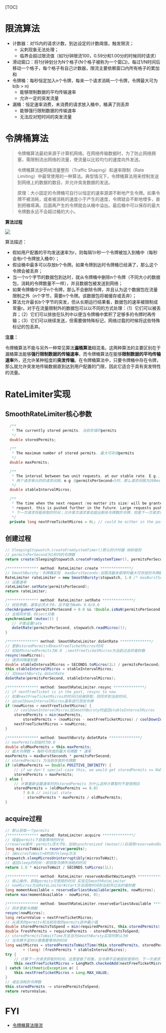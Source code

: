 [TOC]

# 限流算法

- 计数器：对1S内的请求计数，到达设定的计数阈值，触发限流；
  - 尖刺现象无法处理；
  - 临界会超过限流值（如1分钟限流100，0.59分和1.00分的时候同时请求）
- 滑动窗口：将1分钟划分为N个格子(N个格子被称为一个窗口)，每过1/N时间后移动一个格子，每个格子有自己计数器，限流主要依赖窗口内所有格子的累加和
- 令牌桶：每秒恒定加入n个令牌，每来一个请求消耗一个令牌，令牌最大可为b(b > n)
  - 能够限制数据的平均传输速率
  - 允许一定的突发流量
- 漏桶：恒定速率消费，未消费的请求放入桶中，桶满了则丢弃
  - 能够强行限制数据的传输速率
  - 无法应对短时间的突发流量

# 令牌桶算法

> 令牌桶算法最初来源于计算机网络。在网络传输数据时，为了防止网络拥塞，需限制流出网络的流量，使流量以比较均匀的速度向外发送。
>
> 令牌桶算法是网络流量整形（Traffic Shaping）和速率限制（Rate Limiting）中最常使用的一种算法。典型情况下，令牌桶算法用来控制发送到网络上的数据的数目，并允许突发数据的发送。
>
> 原理：大小固定的令牌桶可自行以恒定的速率源源不断地产生令牌。如果令牌不被消耗，或者被消耗的速度小于产生的速度，令牌就会不断地增多，直到把桶填满。后面再产生的令牌就会从桶中溢出。最后桶中可以保存的最大令牌数永远不会超过桶的大小。

**算法过程**

![](https://ws2.sinaimg.cn/large/006tNc79gy1fsxwckns0zj310k0s2go4.jpg)

算法描述：

- 假如用户配置的平均发送速率为r，则每隔1/r秒一个令牌被加入到桶中（每秒会有r个令牌放入桶中）；
- 假设桶中最多可以存放b个令牌。如果令牌到达时令牌桶已经满了，那么这个令牌会被丢弃；
- 当一个n个字节的数据包到达时，就从令牌桶中删除n个令牌（不同大小的数据包，消耗的令牌数量不一样），并且数据包被发送到网络；
- 如果令牌桶中少于n个令牌，那么不会删除令牌，并且认为这个数据包在流量限制之外（n个字节，需要n个令牌。该数据包将被缓存或丢弃）；
- 算法允许最长b个字节的突发，但从长期运行结果看，数据包的速率被限制成常量r。对于在流量限制外的数据包可以以不同的方式处理：（1）它们可以被丢弃；（2）它们可以排放在队列中以便当令牌桶中累积了足够多的令牌时再传输；（3）它们可以继续发送，但需要做特殊标记，网络过载的时候将这些特殊标记的包丢弃。

**注意：**

令牌桶算法不能与另外一种常见算法**漏桶算法**相混淆。这两种算法的主要区别在于漏桶算法能够**强行限制数据的传输速率**，而令牌桶算法在能够**限制数据的平均传输速率**外，还允许某种程度的**突发传输**。在令牌桶算法中，只要令牌桶中存在令牌，那么就允许突发地传输数据直到达到用户配置的门限，因此它适合于具有突发特性的流量。

# RateLimiter实现

## SmoothRateLimiter核心参数

```Java
  /**
   * The currently stored permits. 当前存储的permits
   */
  double storedPermits;

  /**
   * The maximum number of stored permits. 最大可存储permits
   */
  double maxPermits;

  /**
   * The interval between two unit requests, at our stable rate. E.g., a stable rate of 5 permits per second has a stable interval of 200ms.
   * 两个请求单元的的请求间隔，e.g 当permitsPerSecond=5时，那么请求间隔为200ms
   */
  double stableIntervalMicros;

  /**
   * The time when the next request (no matter its size) will be granted. After granting a
   * request, this is pushed further in the future. Large requests push this further than small requests.
   * 下一次请求将能获取的时间；允许某次请求拿走超出剩余令牌数的令牌，但是下一次请求将为此付出代价，一直等到令牌亏空补上，并且桶中有足够本次请求使用的令牌为止
   */
  private long nextFreeTicketMicros = 0L; // could be either in the past or future
```



## 创建过程

```java
// SleepingStopwatch.createFromSystemTimer()默认的计时器 纳秒级别
// permitsPerSecond为1秒内的令牌数
return create(SleepingStopwatch.createFromSystemTimer(), permitsPerSecond);

/************** method: RateLimiter.create **************/
// SmoothBursty：令牌桶实现  maxBurstSeconds:当限流器未使用时最大可存放的令牌数
RateLimiter rateLimiter = new SmoothBursty(stopwatch, 1.0 /* maxBurstSeconds */);
// 设置速率
rateLimiter.setRate(permitsPerSecond);
return rateLimiter;

/************** method: RateLimiter.setRate **************/
// 校验参数，速率必须大于0，且不能为NaN= 0.0/0.0
checkArgument(permitsPerSecond > 0.0 && !Double.isNaN(permitsPerSecond), "rate must be positive");
// 全局同步锁，Object对象
synchronized (mutex()) {
   // 子类设置rate
   doSetRate(permitsPerSecond, stopwatch.readMicros());
}

/************** method: SmoothRateLimiter.doSetRate **************/
// 更新storedPermits和nextFreeTicketMicros时间
// 初始时storedPermits为0.0 ；nextFreeTicketMicros为当前过去的毫秒数
resync(nowMicros);
// 请求间隔毫秒数
double stableIntervalMicros = SECONDS.toMicros(1L) / permitsPerSecond;
this.stableIntervalMicros = stableIntervalMicros;
// 见SmoothBursty.doSetRate
doSetRate(permitsPerSecond, stableIntervalMicros);

/************** method: SmoothRateLimiter.resync **************/
// if nextFreeTicket is in the past, resync to now
// 如果nextFreeTicketMicros的时间已经被获取，则同步到当前时间，
// 以coolDownIntervalMicros速率进行添加令牌
if (nowMicros > nextFreeTicketMicros) {
    // coolDownIntervalMicros当SmoothBursty时返回stableIntervalMicros
	storedPermits = min(maxPermits,
		storedPermits + (nowMicros - nextFreeTicketMicros) / coolDownIntervalMicros());
    nextFreeTicketMicros = nowMicros;
}

/************** method: SmoothBursty.doSetRate **************/
// maxPermits初始时为0.0
double oldMaxPermits = this.maxPermits;
// 最大令牌数 = 每秒可存放的最大令牌数 * 速率
maxPermits = maxBurstSeconds * permitsPerSecond;
// storedPermits 为当前存放的令牌数
if (oldMaxPermits == Double.POSITIVE_INFINITY) {
    // if we don't special-case this, we would get storedPermits == NaN, below
	storedPermits = maxPermits;
} else {
    // 计算重新设置速率时的storedPermits 为什么这样计算暂时不是很明白
	storedPermits = (oldMaxPermits == 0.0) 
        ? 0.0 // initial state
        : storedPermits * maxPermits / oldMaxPermits;
}
```

## acquire过程

```Java
// 默认获取一个permits
/************** method: RateLimiter.acquire **************/
// 保留permits下获取等待的时长
//reserve操作：permits须大于0，加锁synchronized (mutex())后调用reserveAndGetWaitLength
long microsToWait = reserve(permits);   
// 当microsToWait>0时执行sleep方法
stopwatch.sleepMicrosUninterruptibly(microsToWait);
// 返回sleep的时间--即获取令牌所消耗的时间
return 1.0 * microsToWait / SECONDS.toMicros(1L);

/************** method: RateLimiter.reserveAndGetWaitLength **************/
// 核心操作，获取permits可使用的时间 实现见SmoothRateLimiter
// nowMicros为从RateLimiter#start方法调用时间到当前所过去的毫秒数
long momentAvailable = reserveEarliestAvailable(permits, nowMicros);
return max(momentAvailable - nowMicros, 0);

/************** method: SmoothRateLimiter.reserveEarliestAvailable **************/
// 同步更新令牌数
resync(nowMicros);
long returnValue = nextFreeTicketMicros;
// 从请求的permits和当前存放的permits选中最小值
double storedPermitsToSpend = min(requiredPermits, this.storedPermits);
double freshPermits = requiredPermits - storedPermitsToSpend;
// storedPermitsToWaitTime方法当为SmoothBursty实现时默认为0
// 当令牌不足时计算需要等待的时间
long waitMicros = storedPermitsToWaitTime(this.storedPermits, storedPermitsToSpend)
        + (long) (freshPermits * stableIntervalMicros);
try {
    // 计算下一次请求获取的时间，这里是做了权衡，当令牌不足被提前使用时，下一次请求获取令牌的时间将被延长
	this.nextFreeTicketMicros = LongMath.checkedAdd(nextFreeTicketMicros, waitMicros);
} catch (ArithmeticException e) {
	this.nextFreeTicketMicros = Long.MAX_VALUE;
}
// 减去消耗的令牌数
this.storedPermits -= storedPermitsToSpend;
return returnValue;

```



# FYI

- [令牌桶算法限流](https://blog.csdn.net/SunnyYoona/article/details/51228456)